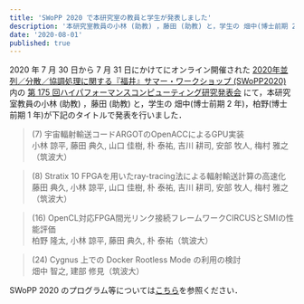 ```yaml
---
title: 'SWoPP 2020 で本研究室の教員と学生が発表しました'
description: '本研究室教員の小林 (助教) ，藤田 (助教) と，学生の 畑中(博士前期 2 年)，柏野(博士前期 1 年)が下記のタイトルで発表を行いました．'
date: '2020-08-01'
published: true
---
```


2020 年 7 月 30 日から 7 月 31 日にかけてにオンライン開催された [2020年並列／分散／協調処理に関する『福井』サマー・ワークショップ (SWoPP2020)](https://sites.google.com/site/swoppweb/swopp2020) 内の [第 175 回ハイパフォーマンスコンピューティング研究発表会](http://www.ipsj.or.jp/kenkyukai/event/hpc175.html) にて，本研究室教員の小林 (助教) ，藤田 (助教) と，学生の 畑中(博士前期 2 年)，柏野(博士前期 1 年)が下記のタイトルで発表を行いました．

> (7) 宇宙輻射輸送コードARGOTのOpenACCによるGPU実装  
小林 諒平, 藤田 典久, 山口 佳樹, 朴 泰祐, 吉川 耕司, 安部 牧人, 梅村 雅之（筑波大）

> (8) Stratix 10 FPGAを用いたray-tracing法による輻射輸送計算の高速化  
藤田 典久, 小林 諒平, 山口 佳樹, 朴 泰祐, 吉川 耕司, 安部 牧人, 梅村 雅之（筑波大）

> (16) OpenCL対応FPGA間光リンク接続フレームワークCIRCUSとSMIの性能評価  
柏野 隆太, 小林 諒平, 藤田 典久, 朴 泰祐（筑波大）

> (24) Cygnus 上での Docker Rootless Mode の利用の検討  
畑中 智之, 建部 修見（筑波大）

SWoPP 2020 のプログラム等については[こちら](https://swopp.github.io/2020/program/)を参照ください．